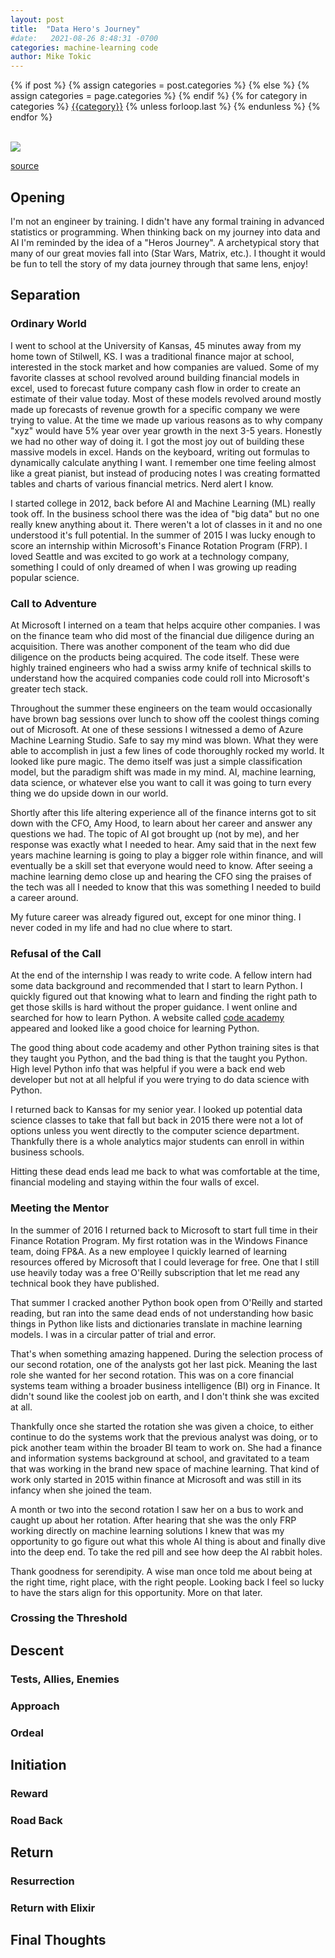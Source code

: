 ```yaml
---
layout: post
title:  "Data Hero's Journey"
#date:   2021-08-26 8:48:31 -0700
categories: machine-learning code
author: Mike Tokic
---
```


<div class="post-categories">
  {% if post %}
    {% assign categories = post.categories %}
  {% else %}
    {% assign categories = page.categories %}
  {% endif %}
  {% for category in categories %}
  <a href="{{site.baseurl}}/categories/#{{category|slugize}}">{{category}}</a>
  {% unless forloop.last %}&nbsp;{% endunless %}
  {% endfor %}
</div>

<br />

![](https://thenovelsmithy.com/wp-content/uploads/2019/09/circ_orig-1.png)

[source](https://thenovelsmithy.com/wp-content/uploads/2019/09/circ_orig-1.png)

## Opening

I'm not an engineer by training. I didn't have any formal training in advanced statistics or programming. When thinking back on my journey into data and AI I'm reminded by the idea of a "Heros Journey". A archetypical story that many of our great movies fall into (Star Wars, Matrix, etc.). I thought it would be fun to tell the story of my data journey through that same lens, enjoy! 

## Separation

### Ordinary World

I went to school at the University of Kansas, 45 minutes away from my home town of Stilwell, KS. I was a traditional finance major at school, interested in the stock market and how companies are valued. Some of my favorite classes at school revolved around building financial models in excel, used to forecast future company cash flow in order to create an estimate of their value today. Most of these models revolved around mostly made up forecasts of revenue growth for a specific company we were trying to value. At the time we made up various reasons as to why company "xyz" would have 5% year over year growth in the next 3-5 years. Honestly we had no other way of doing it. I got the most joy out of building these massive models in excel. Hands on the keyboard, writing out formulas to dynamically calculate anything I want. I remember one time feeling almost like a great pianist, but instead of producing notes I was creating formatted tables and charts of various financial metrics. Nerd alert I know. 

I started college in 2012, back before AI and Machine Learning (ML) really took off. In the business school there was the idea of "big data" but no one really knew anything about it. There weren't a lot of classes in it and no one understood it's full potential. In the summer of 2015 I was lucky enough to score an internship within Microsoft's Finance Rotation Program (FRP). I loved Seattle and was excited to go work at a technology company, something I could of only dreamed of when I was growing up reading popular science. 

### Call to Adventure

At Microsoft I interned on a team that helps acquire other companies. I was on the finance team who did most of the financial due diligence during an acquisition. There was another component of the team who did due diligence on the products being acquired. The code itself. These were highly trained engineers who had a swiss army knife of technical skills to understand how the acquired companies code could roll into Microsoft's greater tech stack. 

Throughout the summer these engineers on the team would occasionally have brown bag sessions over lunch to show off the coolest things coming out of Microsoft. At one of these sessions I witnessed a demo of Azure Machine Learning Studio. Safe to say my mind was blown. What they were able to accomplish in just a few lines of code thoroughly rocked my world. It looked like pure magic. The demo itself was just a simple classification model, but the paradigm shift was made in my mind. AI, machine learning, data science, or whatever else you want to call it was going to turn every thing we do upside down in our world. 

Shortly after this life altering experience all of the finance interns got to sit down with the CFO, Amy Hood, to learn about her career and answer any questions we had. The topic of AI got brought up (not by me), and her response was exactly what I needed to hear. Amy said that in the next few years machine learning is going to play a bigger role within finance, and will eventually be a skill set that everyone would need to know. After seeing a machine learning demo close up and hearing the CFO sing the praises of the tech was all I needed to know that this was something I needed to build a career around. 

My future career was already figured out, except for one minor thing. I never coded in my life and had no clue where to start. 

### Refusal of the Call

At the end of the internship I was ready to write code. A fellow intern had some data background and recommended that I start to learn Python. I quickly figured out that knowing what to learn and finding the right path to get those skills is hard without the proper guidance. I went online and searched for how to learn Python. A website called [code academy](https://www.codecademy.com/) appeared and looked like a good choice for learning Python. 

The good thing about code academy and other Python training sites is that they taught you Python, and the bad thing is that the taught you Python. High level Python info that was helpful if you were a back end web developer but not at all helpful if you were trying to do data science with Python. 

I returned back to Kansas for my senior year. I looked up potential data science classes to take that fall but back in 2015 there were not a lot of options unless you went directly to the computer science department. Thankfully there is a whole analytics major students can enroll in within business schools. 

Hitting these dead ends lead me back to what was comfortable at the time, financial modeling and staying within the four walls of excel. 

### Meeting the Mentor

In the summer of 2016 I returned back to Microsoft to start full time in their Finance Rotation Program. My first rotation was in the Windows Finance team, doing FP&A. As a new employee I quickly learned of learning resources offered by Microsoft that I could leverage for free. One that I still use heavily today was a free O'Reilly subscription that let me read any technical book they have published. 

That summer I cracked another Python book open from O'Reilly and started reading, but ran into the same dead ends of not understanding how basic things in Python like lists and dictionaries translate in machine learning models. I was in a circular patter of trial and error. 

That's when something amazing happened. During the selection process of our second rotation, one of the analysts got her last pick. Meaning the last role she wanted for her second rotation. This was on a core financial systems team withing a broader business intelligence (BI) org in Finance. It didn't sound like the coolest job on earth, and I don't think she was excited at all. 

Thankfully once she started the rotation she was given a choice, to either continue to do the systems work that the previous analyst was doing, or to pick another team within the broader BI team to work on. She had a finance and information systems background at school, and gravitated to a team that was working in the brand new space of machine learning. That kind of work only started in 2015 within finance at Microsoft and was still in its infancy when she joined the team. 

A month or two into the second rotation I saw her on a bus to work and caught up about her rotation. After hearing that she was the only FRP working directly on machine learning solutions I knew that was my opportunity to go figure out what this whole AI thing is about and finally dive into the deep end. To take the red pill and see how deep the AI rabbit holes. 

Thank goodness for serendipity. A wise man once told me about being at the right time, right place, with the right people. Looking back I feel so lucky to have the stars align for this opportunity. More on that later. 

### Crossing the Threshold 

## Descent

### Tests, Allies, Enemies

### Approach

### Ordeal

## Initiation 

### Reward 

### Road Back

## Return 

### Resurrection

### Return with Elixir

## Final Thoughts


